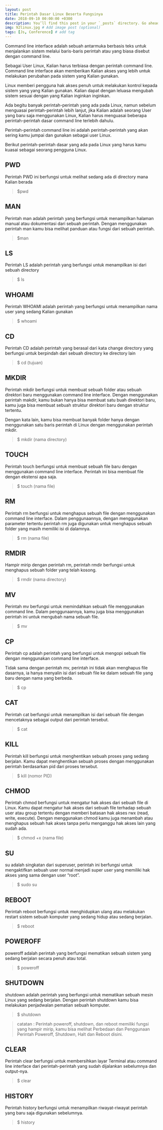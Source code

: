 ```yaml
---
layout: post
title: Perintah Dasar Linux Beserta Fungsinya
date: 2018-09-10 00:00:00 +0300
description: You’ll find this post in your `_posts` directory. Go ahead and edit it and re-build the site to see your changes. # Add post description (optional)
img: 92linux.jpg # Add image post (optional)
tags: [Js, Conference] # add tag
---
```

Command line interface adalah sebuah antarmuka berbasis teks untuk menjalankan sistem melalui baris-baris perintah atau yang biasa disebut dengan command line.

Sebagai User Linux, Kalian harus terbiasa dengan perintah command line. Command line interface akan memberikan Kalian akses yang lebih untuk melakukan perubahan pada sistem yang Kalian gunakan.

Linux memberi pengguna hak akses penuh untuk melakukan kontrol kepada sistem yang yang Kalian gunakan. Kalian dapat dengan leluasa mengubah sistem sesuai dengan yang Kalian inginkan inginkan.

Ada begitu banyak perintah-perintah yang ada pada Linux, namun sebelum menguasai perintah-perintah lebih lanjut, jika Kalian adalah seorang User yang baru saja menggunakan Linux, Kalian harus menguasai beberapa perintah-perintah dasar command line terlebih dahulu.

Perintah-perintah command line ini adalah perintah-perintah yang akan sering kamu jumpai dan gunakan sebagai user Linux.

Berikut perintah-perintah dasar yang ada pada Linux yang harus kamu kuasai sebagai seorang pengguna Linux.

## PWD

Perintah PWD ini berfungsi untuk melihat sedang ada di directory mana Kalian berada

> $pwd


## MAN

Perintah man adalah perintah yang berfungsi untuk menampilkan halaman manual atau dokumentasi dari sebuah perintah. Dengan menggunakan perintah man kamu bisa melihat panduan atau fungsi dari sebuah perintah.

> $man

## LS

Perintah LS adalah perintah yang berfungsi untuk menampilkan isi dari sebuah directory

> $ ls

## WHOAMI

Perintah WHOAMI adalah perintah yang berfungsi untuk menampilkan nama user yang sedang Kalian gunakan

> $ whoami

## CD

Perintah CD adalah perintah yang berasal dari kata change directory yang berfungsi untuk berpindah dari sebuah directory ke directory lain

> $ cd (tujuan)

## MKDIR
Perintah mkdir berfungsi untuk membuat sebuah folder atau sebuah direktori baru menggunakan command line interface. Dengan menggunakan perintah makdir, kamu bukan hanya bisa membuat satu buah direktori baru, kamu juga bisa membuat sebuah struktur direktori baru dengan struktur tertentu.

Dengan kata lain, kamu bisa membuat banyak folder hanya dengan menggunakan satu baris perintah di Linux dengan menggunakan perintah mkdir.

> $ mkdir (nama directory)

## TOUCH
Perintah touch berfungsi untuk membuat sebuah file baru dengan menggunakan command line interface. Perintah ini bisa membuat file dengan ekstensi apa saja.

> $ touch (nama file)

## RM
Perintah rm berfungsi untuk menghapus sebuah file dengan menggunakan command line interface. Dalam penggunaannya, dengan menggunakan parameter tertentu perintah rm juga digunakan untuk menghapus sebuah folder yang masih memiliki isi di dalamnya.

> $ rm (nama file)

## RMDIR
Hampir mirip dengan perintah rm, perintah rmdir berfungsi untuk menghapus sebuah folder yang telah kosong.

> $ rmdir (nama directory)

## MV
Perintah mv berfungsi untuk memindahkan sebuah file menggunakan command line. Dalam penggunaannya, kamu juga bisa menggunakan perintah ini untuk mengubah nama sebuah file.

> $ mv

## CP
Perintah cp adalah perintah yang berfungsi untuk mengopi sebuah file dengan menggunakan command line interface.

Tidak sama dengan perintah mv, perintah ini tidak akan menghapus file dasarnya, ia hanya menyalin isi dari sebuah file ke dalam sebuah file yang baru dengan nama yang berbeda.

> $ cp

## CAT
Perintah cat berfungsi untuk menampilkan isi dari sebuah file dengan mencetaknya sebagai output dari perintah tersebut.

> $ cat

## KILL
Perintah kill berfungsi untuk menghentikan sebuah proses yang sedang berjalan. Kamu dapat menghentikan sebuah proses dengan menggunakan perintah berdasarkan pid dari proses tersebut.

> $ kill (nomor PID)

## CHMOD
Perintah chmod berfungsi untuk mengatur hak akses dari sebuah file di Linux. Kamu dapat mengatur hak akses dari sebuah file terhadap sebuah user atau group tertentu dengan memberi batasan hak akses rwx (read, write, execute). Dengan menggunakan chmod kamu juga menambah atau menghapus sebuah hak akses tanpa perlu menganggu hak akses lain yang sudah ada.

> $ chmod +x (nama file)

## SU
su adalah singkatan dari superuser, perintah ini berfungsi untuk mengaktifkan sebuah user normal menjadi super user yang memiliki hak akses yang sama dengan user “root”.

> $ sudo su

## REBOOT
Perintah reboot berfungsi untuk menghidupkan ulang atau melakukan restart sistem sebuah komputer yang sedang hidup atau sedang berjalan.

> $ reboot

## POWEROFF
poweroff adalah perintah yang berfungsi mematikan sebuah sistem yang sedang berjalan secara penuh atau total.

> $ poweroff

## SHUTDOWN
shutdown adalah perintah yang berfungsi untuk mematikan sebuah mesin Linux yang sedang berjalan. Dengan perintah shutdown kamu bisa melakukan penjadwalan pematian sebuah komputer.

> $ shutdown

> catatan : Perintah poweroff, shutdown, dan reboot memiliki fungsi yang hampir mirip, kamu bisa melihat Perbedaan  dan Penggunaan Perintah Poweroff, Shutdown, Halt dan Reboot disini.


## CLEAR
Perintah clear berfungsi untuk membersihkan layar Terminal atau command line interface dari perintah-perintah yang sudah dijalankan sebelumnya dan output-nya.

> $ clear

## HISTORY
Perintah history berfungsi untuk menampilkan riwayat-riwayat perintah yang baru saja digunakan sebelumnya.


> $ history
